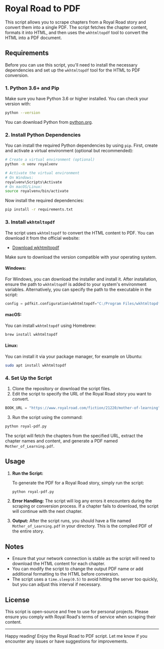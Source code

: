 # Royal Road to PDF

This script allows you to scrape chapters from a Royal Road story and convert them into a single PDF. The script fetches the chapter content, formats it into HTML, and then uses the `wkhtmltopdf` tool to convert the HTML into a PDF document.

## Requirements

Before you can use this script, you'll need to install the necessary dependencies and set up the `wkhtmltopdf` tool for the HTML to PDF conversion.

### 1. Python 3.6+ and Pip
Make sure you have Python 3.6 or higher installed. You can check your version with:

```bash
python --version
```

You can download Python from [python.org](https://www.python.org/downloads/).

### 2. Install Python Dependencies
You can install the required Python dependencies by using `pip`. First, create and activate a virtual environment (optional but recommended):

```bash
# Create a virtual environment (optional)
python -m venv royalvenv

# Activate the virtual environment
# On Windows:
royalvenv\Scripts\Activate
# On macOS/Linux:
source royalvenv/bin/activate
```

Now install the required dependencies:

```bash
pip install -r requirements.txt
```

### 3. Install `wkhtmltopdf`

The script uses `wkhtmltopdf` to convert the HTML content to PDF. You can download it from the official website:

- [Download wkhtmltopdf](https://wkhtmltopdf.org/downloads.html)

Make sure to download the version compatible with your operating system.

#### Windows:
For Windows, you can download the installer and install it. After installation, ensure the path to `wkhtmltopdf` is added to your system's environment variables. Alternatively, you can specify the path to the executable in the script:

```python
config = pdfkit.configuration(wkhtmltopdf="C:/Program Files/wkhtmltopdf/bin/wkhtmltopdf.exe")
```

#### macOS:
You can install `wkhtmltopdf` using Homebrew:

```bash
brew install wkhtmltopdf
```

#### Linux:
You can install it via your package manager, for example on Ubuntu:

```bash
sudo apt install wkhtmltopdf
```

### 4. Set Up the Script

1. Clone the repository or download the script files.
2. Edit the script to specify the URL of the Royal Road story you want to convert.

```python
BOOK_URL = "https://www.royalroad.com/fiction/21220/mother-of-learning"
```

3. Run the script using the command:

```bash
python royal-pdf.py
```

The script will fetch the chapters from the specified URL, extract the chapter names and content, and generate a PDF named `Mother_of_Learning.pdf`.

## Usage

1. **Run the Script:**

   To generate the PDF for a Royal Road story, simply run the script:

   ```bash
   python royal-pdf.py
   ```

2. **Error Handling:**
   The script will log any errors it encounters during the scraping or conversion process. If a chapter fails to download, the script will continue with the next chapter.

3. **Output:**
   After the script runs, you should have a file named `Mother_of_Learning.pdf` in your directory. This is the compiled PDF of the entire story.

## Notes

- Ensure that your network connection is stable as the script will need to download the HTML content for each chapter.
- You can modify the script to change the output PDF name or add additional formatting to the HTML before conversion.
- The script uses a `time.sleep(0.5)` to avoid hitting the server too quickly, but you can adjust this interval if necessary.

## License

This script is open-source and free to use for personal projects. Please ensure you comply with Royal Road's terms of service when scraping their content.

---

Happy reading! Enjoy the Royal Road to PDF script. Let me know if you encounter any issues or have suggestions for improvements.

